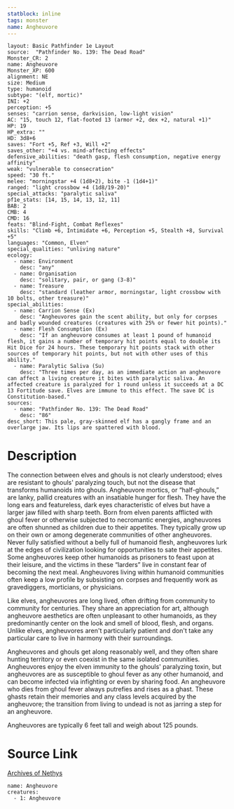 ```yaml
---
statblock: inline
tags: monster
name: Angheuvore
---
```

```statblock
layout: Basic Pathfinder 1e Layout
source:  "Pathfinder No. 139: The Dead Road"
Monster_CR: 2
name: Angheuvore
Monster_XP: 600
alignment: NE
size: Medium
type: humanoid
subtype: "(elf, mortic)"
INI: +2
perception: +5
senses: "carrion sense, darkvision, low-light vision"
AC: "15, touch 12, flat-footed 13 (armor +2, dex +2, natural +1)"
HP: 19
HP_extra: ""
HD: 3d8+6
saves: "Fort +5, Ref +3, Will +2"
saves_other: "+4 vs. mind-affecting effects"
defensive_abilities: "death gasp, flesh consumption, negative energy affinity"
weak: "vulnerable to consecration"
speed: "30 ft."
melee: "morningstar +4 (1d8+2), bite -1 (1d4+1)"
ranged: "light crossbow +4 (1d8/19-20)"
special_attacks: "paralytic saliva"
pf1e_stats: [14, 15, 14, 13, 12, 11]
BAB: 2
CMB: 4
CMD: 16
feats: "Blind-Fight, Combat Reflexes"
skills: "Climb +6, Intimidate +6, Perception +5, Stealth +8, Survival +5"
languages: "Common, Elven"
special_qualities: "unliving nature"
ecology:
  - name: Environment
    desc: "any"
  - name: Organisation
    desc: "solitary, pair, or gang (3-8)"
  - name: Treasure
    desc: "standard (leather armor, morningstar, light crossbow with 10 bolts, other treasure)"
special_abilities:
  - name: Carrion Sense (Ex)
    desc: "Angheuvores gain the scent ability, but only for corpses and badly wounded creatures (creatures with 25% or fewer hit points)."
  - name: Flesh Consumption (Ex)
    desc: "If an angheuvore consumes at least 1 pound of humanoid flesh, it gains a number of temporary hit points equal to double its Hit Dice for 24 hours. These temporary hit points stack with other sources of temporary hit points, but not with other uses of this ability."
  - name: Paralytic Saliva (Su)
    desc: "Three times per day, as an immediate action an angheuvore can affect a living creature it bites with paralytic saliva. An affected creature is paralyzed for 1 round unless it succeeds at a DC 13 Fortitude save. Elves are immune to this effect. The save DC is Constitution-based."
sources:
  - name: "Pathfinder No. 139: The Dead Road"
    desc: "86"
desc_short: This pale, gray-skinned elf has a gangly frame and an overlarge jaw. Its lips are spattered with blood.
```
# Description
The connection between elves and ghouls is not clearly understood; elves are resistant to ghouls' paralyzing touch, but not the disease that transforms humanoids into ghouls. Angheuvore mortics, or “half-ghouls,” are lanky, pallid creatures with an insatiable hunger for flesh. They have the long ears and featureless, dark eyes characteristic of elves but have a larger jaw filled with sharp teeth. Born from elven parents afflicted with ghoul fever or otherwise subjected to necromantic energies, angheuvores are often shunned as children due to their appetites. They typically grow up on their own or among degenerate communities of other angheuvores. Never fully satisfied without a belly full of humanoid flesh, angheuvores lurk at the edges of civilization looking for opportunities to sate their appetites. Some angheuvores keep other humanoids as prisoners to feast upon at their leisure, and the victims in these “larders” live in constant fear of becoming the next meal. Angheuvores living within humanoid communities often keep a low profile by subsisting on corpses and frequently work as gravediggers, morticians, or physicians.

 Like elves, angheuvores are long lived, often drifting from community to community for centuries. They share an appreciation for art, although angheuvore aesthetics are often unpleasant to other humanoids, as they predominantly center on the look and smell of blood, flesh, and organs. Unlike elves, angheuvores aren't particularly patient and don't take any particular care to live in harmony with their surroundings.

 Angheuvores and ghouls get along reasonably well, and they often share hunting territory or even coexist in the same isolated communities. Angheuvores enjoy the elven immunity to the ghouls' paralyzing toxin, but angheuvores are as susceptible to ghoul fever as any other humanoid, and can become infected via infighting or even by sharing food. An angheuvore who dies from ghoul fever always putrefies and rises as a ghast. These ghasts retain their memories and any class levels acquired by the angheuvore; the transition from living to undead is not as jarring a step for an angheuvore.

 Angheuvores are typically 6 feet tall and weigh about 125 pounds.
# Source Link
[Archives of Nethys](https://aonprd.com/MonsterDisplay.aspx?ItemName=Angheuvore)
```encounter-table
name: Angheuvore
creatures:
  - 1: Angheuvore
```
